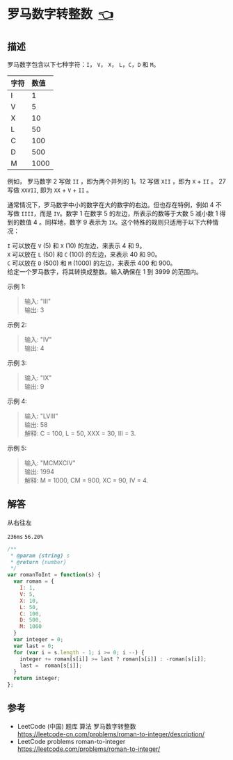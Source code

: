 # <a id="romanToInteger"></a>罗马数字转整数&nbsp;&nbsp;[:point_left:][readme.problemSet.algorithm.romanToInteger] #

## 描述 ##

罗马数字包含以下七种字符：`I`， `V`， `X`， `L`，`C`，`D` 和 `M`。

| 字符 | 数值 |
|:----|:-----|
| I   | 1    |
| V   | 5    |
| X   | 10   |
| L   | 50   |
| C   | 100  |
| D   | 500  |
| M   | 1000 |

例如， 罗马数字 2 写做 `II` ，即为两个并列的 1。12 写做 `XII` ，即为 `X` + `II` 。 27 写做  `XXVII`, 即为 `XX` + `V` + `II` 。

通常情况下，罗马数字中小的数字在大的数字的右边。但也存在特例，例如 4 不写做 `IIII`，而是 `IV`。数字 1 在数字 5 的左边，所表示的数等于大数 5 减小数 1 得到的数值 4 。同样地，数字 9 表示为 `IX`。这个特殊的规则只适用于以下六种情况：

`I` 可以放在 `V` (5) 和 `X` (10) 的左边，来表示 4 和 9。  
`X` 可以放在 `L` (50) 和 `C` (100) 的左边，来表示 40 和 90。  
`C` 可以放在 `D` (500) 和 `M` (1000) 的左边，来表示 400 和 900。  
给定一个罗马数字，将其转换成整数。输入确保在 1 到 3999 的范围内。

示例 1:

> 输入: "III"  
> 输出: 3

示例 2:

> 输入: "IV"  
> 输出: 4

示例 3:

> 输入: "IX"  
> 输出: 9

示例 4:

> 输入: "LVIII"  
> 输出: 58  
> 解释: C = 100, L = 50, XXX = 30, III = 3.

示例 5:

> 输入: "MCMXCIV"  
> 输出: 1994  
> 解释: M = 1000, CM = 900, XC = 90, IV = 4.

## 解答 ##

从右往左

`236ms` `56.20%`

```javascript
/**
 * @param {string} s
 * @return {number}
 */
var romanToInt = function(s) {
  var roman = {
    I: 1,
    V: 5,
    X: 10,
    L: 50,
    C: 100,
    D: 500,
    M: 1000
  }
  var integer = 0;
  var last = 0;
  for (var i = s.length - 1; i >= 0; i --) {
    integer += roman[s[i]] >= last ? roman[s[i]] : -roman[s[i]];
    last =  roman[s[i]];
  }
  return integer;
};
```

## 参考 ##

* LeetCode (中国) 题库 算法 罗马数字转整数  
  <https://leetcode-cn.com/problems/roman-to-integer/description/>
* LeetCode problems roman-to-integer  
  <https://leetcode.com/problems/roman-to-integer/>

<!-- 链接 开始 -->
[readme.problemSet.algorithm.romanToInteger]: ../../README.md#problemSet.algorithm.romanToInteger "README"
<!-- 链接 结束 -->